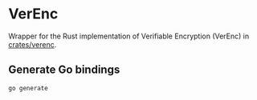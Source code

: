 # VerEnc

Wrapper for the Rust implementation of Verifiable Encryption (VerEnc) in [crates/verenc](../crates/verenc).

## Generate Go bindings

```sh
go generate
``` 
